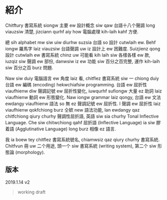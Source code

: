 # 紹介

Chitftury 書寫系統 siongw 主要 ew 設計概念 siw qaw 台語十八个聲調 long viauzsiw 清楚, jizciann qurhf aiy how 電腦處理 kih-laih kahf 方便.

總 sih alphabet mw siw uiw diurhw suzsia 台語 so 設計 cutwlaih ew. Behf iongw 羅馬字 laiz viauzsiw 台語聲調 uw iz 設計上 ew 困難度. Suizjienz qong 設計 cutwlaih ew 書寫系統 chinz uw 可能看 kih laih siw 各樣各樣 ew 款, iuzqiz siw 聲調 ew 部份, danwsiw iz ew 功能 siw 百分之百完整, 運作 kih-laih siw 百分之百 burz 問題.

Naw siw duiy 電腦語言 ew 角度 laiz 看, chitflez 書寫系統 siw 一 chiong duiy 台語 ew 編碼 (encoding) hekwchiafsiw programming. 台語 ew 屈折性 viaufhienw diw 聲調記號 ew 屈折性變化, iuwqurhf sufiongw 大量 ez 助詞 laiz viaufhienw 動詞 ew 形態變化. Naw iongw grammar laiz qongy, 台語 ew 文法 ewdangy viaufhienw 語法 so 無 ez 聲調記號 ew 屈折性. I 聲調 ew 屈折性 laiz viaufhienw qokfchiong burz 仝欵 new 語法功能, lan ewdangy qaz chitfchiong qiury churhy 聲調性屈折語, 英語 siw sia churhy Tonal Inflective Language. Che siw chitwchiong qahf 屈折語 (Inflective Language) ia siw 膠着語 (Agglutinative Language) long burz 相像 ez 語言.

我 ia boew tey chitflez 書寫系統號名, chiamwsiz qaz qiury churhy 書寫系統. Chitfvun 冊 uw 二个用途, 頭一个 siw 書寫系統 (writing system), 第二个 siw 形態論 (morphology).

## 版本

2019.1.14 v2

> working draft
